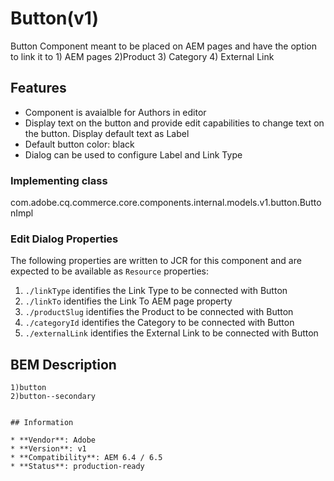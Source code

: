 <!--
Copyright 2019 Adobe Systems Incorporated

Licensed under the Apache License, Version 2.0 (the "License");
you may not use this file except in compliance with the License.
You may obtain a copy of the License at

    http://www.apache.org/licenses/LICENSE-2.0

Unless required by applicable law or agreed to in writing, software
distributed under the License is distributed on an "AS IS" BASIS,
WITHOUT WARRANTIES OR CONDITIONS OF ANY KIND, either express or implied.
See the License for the specific language governing permissions and
limitations under the License.
-->

# Button(v1) 

Button Component meant to be placed on AEM pages and have the option to link it to 1) AEM pages 2)Product 3) Category
4) External Link

## Features

* Component is avaialble for Authors in editor
* Display text on the button and provide edit capabilities to change text on the button.
  Display default text as Label
* Default button color: black
* Dialog can be used to configure Label and Link Type

### Implementing class
com.adobe.cq.commerce.core.components.internal.models.v1.button.ButtonImpl

### Edit Dialog Properties

The following properties are written to JCR for this component and are expected to be available as `Resource` properties:
1) `./linkType` identifies the Link Type to be connected with Button
2) `./linkTo`  identifies the Link To AEM page property
3) `./productSlug` identifies the Product to be connected with Button
4) `./categoryId`  identifies the  Category to be connected with Button
5) `./externalLink` identifies the External Link to be connected with Button

## BEM Description

```
1)button
2)button--secondary


## Information

* **Vendor**: Adobe
* **Version**: v1
* **Compatibility**: AEM 6.4 / 6.5
* **Status**: production-ready

